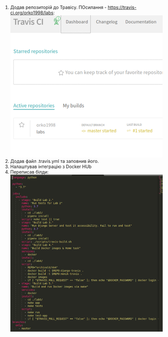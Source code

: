 1. Додав репозиторій до Травісу. ПОсилання - https://travis-ci.org/orko1998/labs:
![](add-repo.png)
2. Додав файл .travis.yml та заповнив його.
3. Налаштував інтеграцію з Docker HUb
4. Переписав білди:
![](builds.png)
